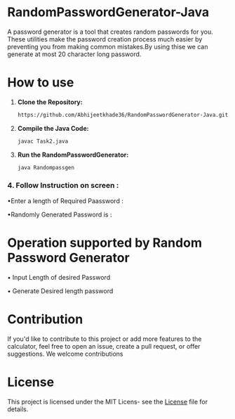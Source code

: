 # RandomPasswordGenerator-Java
A password generator is a tool that creates random passwords for you. These utilities make the password creation process much easier by preventing you from making common mistakes.By using thise we can generate at most 20 character long password.


# How to use

1. **Clone the Repository:**

    ```bash
   https://github.com/Abhijeetkhade36/RandomPasswordGenerator-Java.git
    ```  

2. **Compile the Java Code:**

   ```bash
   javac Task2.java
   ```

3. **Run the RandomPasswordGenerator:**

   ```bash
   java Randompassgen
   ```

### 4. Follow Instruction on screen :

•Enter a length of Required Paassword :
   
•Randomly Generated Password is :

# Operation supported by Random Password Generator

• Input Length of desired Password

• Generate Desired length password 


# Contribution

 If you'd like to contribute to this project or add more features to the calculator, feel free to open an issue, create a pull request, or offer suggestions. We welcome contributions


# License

This project is licensed under the MIT Licens- see the [License](https://github.com/Abhijeetkhade36/RandomPasswordGenerator-Java/blob/main/LICENSE) file for details.
    
